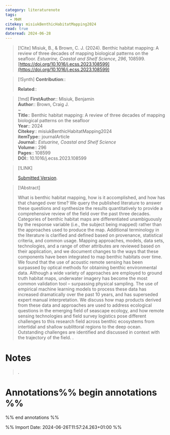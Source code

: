 ```yaml
---
category: literaturenote
tags:
  - MHM
citekey: misiukBenthicHabitatMapping2024
read: true
dateread: 2024-06-28
---
```


> [!Cite]
> Misiuk, B., & Brown, C. J. (2024). Benthic habitat mapping: A review of three decades of mapping biological patterns on the seafloor. _Estuarine, Coastal and Shelf Science_, _296_, 108599. [https://doi.org/10.1016/j.ecss.2023.108599](https://doi.org/10.1016/j.ecss.2023.108599)

>[!Synth]
>**Contribution**:: 
>
>**Related**:: 
>

>[!md]
> **FirstAuthor**:: Misiuk, Benjamin  
> **Author**:: Brown, Craig J.  
~    
> **Title**:: Benthic habitat mapping: A review of three decades of mapping biological patterns on the seafloor  
> **Year**:: 2024   
> **Citekey**:: misiukBenthicHabitatMapping2024  
> **itemType**:: journalArticle  
> **Journal**:: *Estuarine, Coastal and Shelf Science*  
> **Volume**:: 296   
> **Pages**:: 108599  
> **DOI**:: 10.1016/j.ecss.2023.108599    

> [!LINK] 
>
>  [Submitted Version](file://C:\Users\olley\Zotero\storage\7N7M87HF\Misiuk%20and%20Brown%20-%202024%20-%20Benthic%20habitat%20mapping%20A%20review%20of%20three%20decades.pdf).

> [!Abstract]
>
> What is benthic habitat mapping, how is it accomplished, and how has that changed over time? We query the published literature to answer these questions and synthesize the results quantitatively to provide a comprehensive review of the field over the past three decades. Categories of benthic habitat maps are differentiated unambiguously by the response variable (i.e., the subject being mapped) rather than the approaches used to produce the map. Additional terminology in the literature is clarified and defined based on provenance, statistical criteria, and common usage. Mapping approaches, models, data sets, technologies, and a range of other attributes are reviewed based on their application, and we document changes to the ways that these components have been integrated to map benthic habitats over time. We found that the use of acoustic remote sensing has been surpassed by optical methods for obtaining benthic environmental data. Although a wide variety of approaches are employed to ground truth habitat maps, underwater imagery has become the most common validation tool – surpassing physical sampling. The use of empirical machine learning models to process these data has increased dramatically over the past 10 years, and has superseded expert manual interpretation. We discuss how map products derived from these data and approaches are used to address ecological questions in the emerging field of seascape ecology, and how remote sensing technologies and field survey logistics pose different challenges to this research field across benthic ecosystems from intertidal and shallow sublittoral regions to the deep ocean. Outstanding challenges are identified and discussed in context with the trajectory of the field.
>.
> 
# Notes
>.


# Annotations%% begin annotations %%


%% end annotations %%

%% Import Date: 2024-06-26T11:57:24.263+01:00 %%
